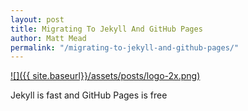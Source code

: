 ```yaml
---
layout: post
title: Migrating To Jekyll And GitHub Pages
author: Matt Mead
permalink: "/migrating-to-jekyll-and-github-pages/"
---
```

[![]({{ site.baseurl}}/assets/posts/logo-2x.png)](https://jekyllrb.com)

Jekyll is fast and GitHub Pages is free
